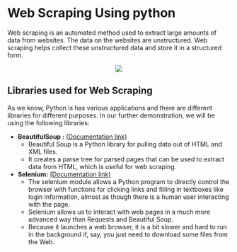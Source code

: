 # Web Scraping Using python
Web scraping is an automated method used to extract large amounts of data from websites. The data on the websites are unstructured. Web scraping helps collect these unstructured data and store it in a structured form.
<br>

<div align="center">
<img src="https://fiverr-res.cloudinary.com/images/t_main1,q_auto,f_auto,q_auto,f_auto/gigs/173890225/original/d00cbc0a854749c451a0bf3a3ee9f9eedbe5177a/data-mining-from-any-website.png" >
</div>

## Libraries used for Web Scraping 
As we know, Python is has various applications and there are different libraries for different purposes. In our further demonstration, we will be using the following libraries:
* **BeautifulSoup :** [(Documentation link)](https://www.crummy.com/software/BeautifulSoup/bs4/doc/#:~:text=Beautiful%20Soup%20is%20a%20Python,hours%20or%20days%20of%20work.)
  - Beautiful Soup is a Python library for pulling data out of HTML and XML files.
  - It creates a parse tree for parsed pages that can be used to extract data from HTML, which is useful for web scraping.
* **Selenium:** [(Documentation link)](https://selenium-python.readthedocs.io/)
  - The selenium module allows a Python program to directly control the browser with functions for clicking links and filling in textboxes like login information, almost as though there is a human user interacting with the page.
  - Selenium allows us to interact with web pages in a much more advanced way than Requests and Beautiful Soup.
  - Because it launches a web browser, it is a bit slower and hard to run in the background if, say, you just need to download some files from the Web.

